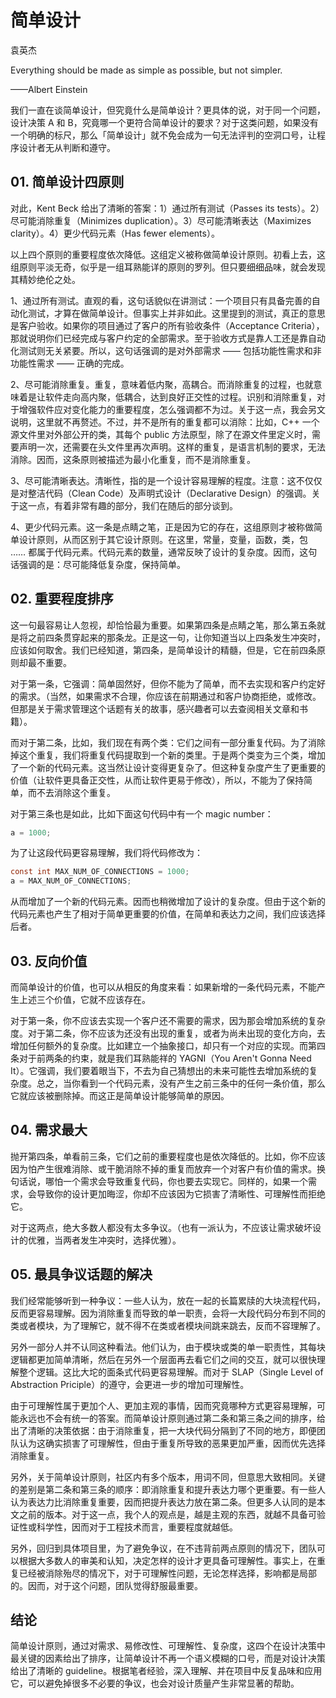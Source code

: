 # 简单设计

袁英杰

Everything should be made as simple as possible, but not simpler.

——Albert Einstein

我们一直在谈简单设计，但究竟什么是简单设计？更具体的说，对于同一个问题，设计决策 A 和 B，究竟哪一个更符合简单设计的要求？对于这类问题，如果没有一个明确的标尺，那么「简单设计」就不免会成为一句无法评判的空洞口号，让程序设计者无从判断和遵守。

## 01. 简单设计四原则

对此，Kent Beck 给出了清晰的答案：1）通过所有测试（Passes its tests）。2）尽可能消除重复（Minimizes duplication）。3）尽可能清晰表达（Maximizes clarity）。4）更少代码元素（Has fewer elements）。

以上四个原则的重要程度依次降低。这组定义被称做简单设计原则。初看上去，这组原则平淡无奇，似乎是一组耳熟能详的原则的罗列。但只要细细品味，就会发现其精妙绝伦之处。

1、通过所有测试。直观的看，这句话貌似在讲测试：一个项目只有具备完善的自动化测试，才算在做简单设计。但事实上并非如此。这里提到的测试，真正的意思是客户验收。如果你的项目通过了客户的所有验收条件（Acceptance Criteria），那就说明你们已经完成与客户约定的全部需求。至于验收方式是靠人工还是靠自动化测试则无关紧要。所以，这句话强调的是对外部需求 —— 包括功能性需求和非功能性需求 —— 正确的完成。

2、尽可能消除重复。重复，意味着低内聚，高耦合。而消除重复的过程，也就意味着是让软件走向高内聚，低耦合，达到良好正交性的过程。识别和消除重复，对于增强软件应对变化能力的重要程度，怎么强调都不为过。关于这一点，我会另文说明，这里就不再赘述。不过，并不是所有的重复都可以消除：比如，C++ 一个源文件里对外部公开的类，其每个 public 方法原型，除了在源文件里定义时，需要声明一次，还需要在头文件里再次声明。这样的重复，是语言机制的要求，无法消除。因而，这条原则被描述为最小化重复，而不是消除重复。

3、尽可能清晰表达。清晰性，指的是一个设计容易理解的程度。注意：这不仅仅是对整洁代码（Clean Code）及声明式设计（Declarative Design）的强调。关于这一点，有着非常有趣的部分，我们在随后的部分谈到。

4、更少代码元素。这一条是点睛之笔，正是因为它的存在，这组原则才被称做简单设计原则，从而区别于其它设计原则。在这里，常量，变量，函数，类，包 …… 都属于代码元素。代码元素的数量，通常反映了设计的复杂度。因而，这句话强调的是：尽可能降低复杂度，保持简单。

## 02. 重要程度排序

这一句最容易让人忽视，却恰恰最为重要。如果第四条是点睛之笔，那么第五条就是将之前四条贯穿起来的那条龙。正是这一句，让你知道当以上四条发生冲突时，应该如何取舍。我们已经知道，第四条，是简单设计的精髓，但是，它在前四条原则却最不重要。

对于第一条，它强调：简单固然好，但你不能为了简单，而不去实现和客户约定好的需求。（当然，如果需求不合理，你应该在前期通过和客户协商拒绝，或修改。但那是关于需求管理这个话题有关的故事，感兴趣者可以去查阅相关文章和书籍）。

而对于第二条，比如，我们现在有两个类：它们之间有一部分重复代码。为了消除掉这个重复，我们将重复代码提取到一个新的类里。于是两个类变为三个类，增加了一个新的代码元素。这当然让设计变得更复杂了。但这种复杂度产生了更重要的价值（让软件更具备正交性，从而让软件更易于修改），所以，不能为了保持简单，而不去消除这个重复。

对于第三条也是如此，比如下面这句代码中有一个 magic number：

```java
a = 1000;
```

为了让这段代码更容易理解，我们将代码修改为：

```java
const int MAX_NUM_OF_CONNECTIONS = 1000;
a = MAX_NUM_OF_CONNECTIONS;
```

从而增加了一个新的代码元素。因而也稍微增加了设计的复杂度。但由于这个新的代码元素也产生了相对于简单更重要的价值，在简单和表达力之间，我们应该选择后者。

## 03. 反向价值

而简单设计的价值，也可以从相反的角度来看：如果新增的一条代码元素，不能产生上述三个价值，它就不应该存在。

对于第一条，你不应该去实现一个客户还不需要的需求，因为那会增加系统的复杂度。对于第二条，你不应该为还没有出现的重复，或者为尚未出现的变化方向，去增加任何额外的复杂度。比如建立一个抽象接口，却只有一个对应的实现。而第四条对于前两条的约束，就是我们耳熟能祥的 YAGNI（You Aren't Gonna Need It）。它强调，我们要着眼当下，不去为自己猜想出的未来可能性去增加系统的复杂度。总之，当你看到一个代码元素，没有产生之前三条中的任何一条价值，那么它就应该被删除掉。而这正是简单设计能够简单的原因。

## 04. 需求最大

抛开第四条，单看前三条，它们之前的重要程度也是依次降低的。比如，你不应该因为怕产生很难消除、或干脆消除不掉的重复而放弃一个对客户有价值的需求。换句话说，哪怕一个需求会导致重复代码，你也要去实现它。同样的，如果一个需求，会导致你的设计更加晦涩，你却不应该因为它损害了清晰性、可理解性而拒绝它。

对于这两点，绝大多数人都没有太多争议。（也有一派认为，不应该让需求破坏设计的优雅，当两者发生冲突时，选择优雅）。

## 05. 最具争议话题的解决

我们经常能够听到一种争议：一些人认为，放在一起的长篇累牍的大块流程代码，反而更容易理解。因为消除重复而导致的单一职责，会将一大段代码分布到不同的类或者模块，为了理解它，就不得不在类或者模块间跳来跳去，反而不容理解了。

另外一部分人并不认同这种看法。他们认为，由于模块或类的单一职责性，其每块逻辑都更加简单清晰，然后在另外一个层面再去看它们之间的交互，就可以很快理解整个逻辑。这比大坨的面条式代码更容易理解。而对于 SLAP（Single Level of Abstraction Priciple）的遵守，会更进一步的增加可理解性。

由于可理解性属于更加个人、更加主观的事情，因而究竟哪种方式更容易理解，可能永远也不会有统一的答案。而简单设计原则通过第二条和第三条之间的排序，给出了清晰的决策依据：由于消除重复，把一大块代码分隔到了不同的地方，即便团队认为这确实损害了可理解性，但由于重复所导致的恶果更加严重，因而优先选择消除重复。

另外，关于简单设计原则，社区内有多个版本，用词不同，但意思大致相同。关键的差别是第二条和第三条的顺序：即消除重复和提升表达力哪个更重要。有一些人认为表达力比消除重复重要，因而把提升表达力放在第二条。但更多人认同的是本文之前的版本。对于这一点，我个人的观点是，越是主观的东西，就越不具备可验证性或科学性，因而对于工程技术而言，重要程度就越低。

另外，回归到具体项目里，为了避免争议，在不违背前两点原则的情况下，团队可以根据大多数人的审美和认知，决定怎样的设计才更具备可理解性。事实上，在重复已经被消除殆尽的情况下，对于可理解性问题，无论怎样选择，影响都是局部的。因而，对于这个问题，团队觉得舒服最重要。

## 结论

简单设计原则，通过对需求、易修改性、可理解性、复杂度，这四个在设计决策中最关键的因素给出了排序，让简单设计不再一个语义模糊的口号，而是对设计决策给出了清晰的 guideline。根据笔者经验，深入理解、并在项目中反复品味和应用它，可以避免掉很多不必要的争议，也会对设计质量产生非常显著的帮助。